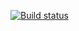 [![Build status](https://ci.appveyor.com/api/projects/status/ilq81sxejup9nenl?svg=true)](https://ci.appveyor.com/project/powodok/selenidehw)
